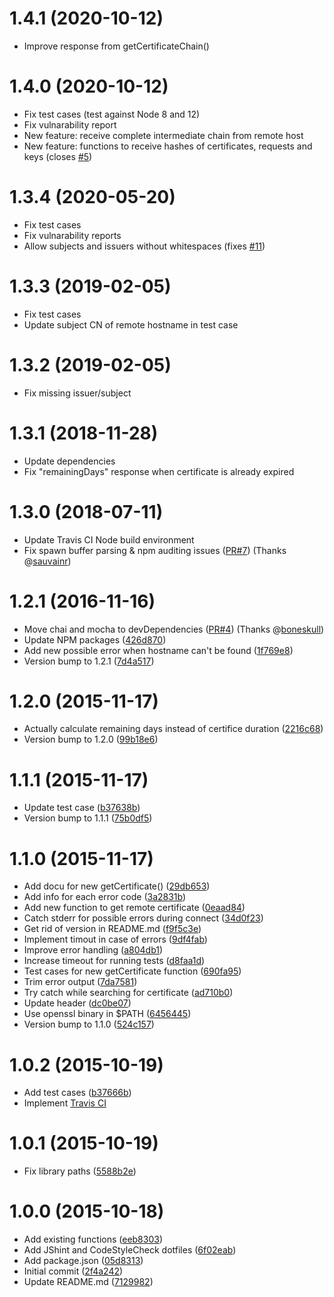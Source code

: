 <a name="1.4.1"></a>
# 1.4.1 (2020-10-12)

- Improve response from getCertificateChain()

<a name="1.4.0"></a>
# 1.4.0 (2020-10-12)

- Fix test cases (test against Node 8 and 12)
- Fix vulnarability report
- New feature: receive complete intermediate chain from remote host
- New feature: functions to receive hashes of certificates, requests and keys (closes [#5](https://github.com/frdmn/openssl-cert-tools/issues/5))

<a name="1.3.4"></a>
# 1.3.4 (2020-05-20)

- Fix test cases
- Fix vulnarability reports
- Allow subjects and issuers without whitespaces (fixes [#11](https://github.com/frdmn/openssl-cert-tools/issues/11))

<a name="1.3.3"></a>
# 1.3.3 (2019-02-05)

- Fix test cases
- Update subject CN of remote hostname in test case

<a name="1.3.2"></a>
# 1.3.2 (2019-02-05)

- Fix missing issuer/subject

<a name="1.3.1"></a>
# 1.3.1 (2018-11-28)

- Update dependencies
- Fix "remainingDays" response when certificate is already expired

<a name="1.3.0"></a>
# 1.3.0 (2018-07-11)

- Update Travis CI Node build environment
- Fix spawn buffer parsing & npm auditing issues ([PR#7](https://github.com/frdmn/openssl-cert-tools/pull/7)) (Thanks @[sauvainr](https://github.com/sauvainr))

<a name="1.2.1"></a>
# 1.2.1 (2016-11-16)

* Move chai and mocha to devDependencies ([PR#4](https://github.com/frdmn/openssl-cert-tools/pull/4)) (Thanks @[boneskull](https://github.com/boneskull))
* Update NPM packages ([426d870](https://github.com/frdmn/openssl-cert-tools/commit/426d870))
* Add new possible error when hostname can't be found ([1f769e8](https://github.com/frdmn/openssl-cert-tools/commit/1f769e8))
* Version bump to 1.2.1 ([7d4a517](https://github.com/frdmn/openssl-cert-tools/commit/7d4a517))

<a name="1.2.0"></a>
# 1.2.0 (2015-11-17)

* Actually calculate remaining days instead of certifice duration ([2216c68](https://github.com/frdmn/openssl-cert-tools/commit/2216c68))
* Version bump to 1.2.0 ([99b18e6](https://github.com/frdmn/openssl-cert-tools/commit/99b18e6))

<a name="1.1.1"></a>
# 1.1.1 (2015-11-17)

* Update test case ([b37638b](https://github.com/frdmn/openssl-cert-tools/commit/b37638b))
* Version bump to 1.1.1 ([75b0df5](https://github.com/frdmn/openssl-cert-tools/commit/75b0df5))

<a name="1.1.0"></a>
# 1.1.0 (2015-11-17)

* Add docu for new getCertificate() ([29db653](https://github.com/frdmn/openssl-cert-tools/commit/29db653))
* Add info for each error code ([3a2831b](https://github.com/frdmn/openssl-cert-tools/commit/3a2831b))
* Add new function to get remote certificate ([0eaad84](https://github.com/frdmn/openssl-cert-tools/commit/0eaad84))
* Catch stderr for possible errors during connect ([34d0f23](https://github.com/frdmn/openssl-cert-tools/commit/34d0f23))
* Get rid of version in README.md ([f9f5c3e](https://github.com/frdmn/openssl-cert-tools/commit/f9f5c3e))
* Implement timout in case of errors ([9df4fab](https://github.com/frdmn/openssl-cert-tools/commit/9df4fab))
* Improve error handling ([a804db1](https://github.com/frdmn/openssl-cert-tools/commit/a804db1))
* Increase timeout for running tests ([d8faa1d](https://github.com/frdmn/openssl-cert-tools/commit/d8faa1d))
* Test cases for new getCertificate function ([690fa95](https://github.com/frdmn/openssl-cert-tools/commit/690fa95))
* Trim error output ([7da7581](https://github.com/frdmn/openssl-cert-tools/commit/7da7581))
* Try catch while searching for certificate ([ad710b0](https://github.com/frdmn/openssl-cert-tools/commit/ad710b0))
* Update header ([dc0be07](https://github.com/frdmn/openssl-cert-tools/commit/dc0be07))
* Use openssl binary in $PATH ([6456445](https://github.com/frdmn/openssl-cert-tools/commit/6456445))
* Version bump to 1.1.0 ([524c157](https://github.com/frdmn/openssl-cert-tools/commit/524c157))

<a name="1.0.2"></a>
# 1.0.2 (2015-10-19)

* Add test cases ([b37666b](https://github.com/frdmn/openssl-cert-tools/commit/b37666b))
* Implement [Travis CI](https://travis-ci.org/frdmn/openssl-cert-tools)

<a name="1.0.1"></a>
# 1.0.1 (2015-10-19)

* Fix library paths ([5588b2e](https://github.com/frdmn/openssl-cert-tools/commit/5588b2e))

<a name="1.0.0"></a>
# 1.0.0 (2015-10-18)

* Add existing functions ([eeb8303](https://github.com/frdmn/openssl-cert-tools/commit/eeb8303))
* Add JShint and CodeStyleCheck dotfiles ([6f02eab](https://github.com/frdmn/openssl-cert-tools/commit/6f02eab))
* Add package.json ([05d8313](https://github.com/frdmn/openssl-cert-tools/commit/05d8313))
* Initial commit ([2f4a242](https://github.com/frdmn/openssl-cert-tools/commit/2f4a242))
* Update README.md ([7129982](https://github.com/frdmn/openssl-cert-tools/commit/7129982))
